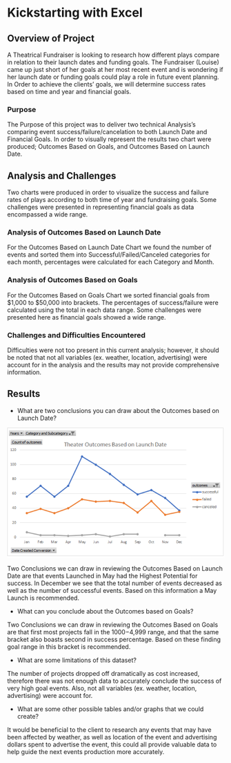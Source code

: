 # Kickstarting with Excel

## Overview of Project

A Theatrical Fundraiser is looking to research how different plays compare in relation to their launch dates and funding goals. The Fundraiser (Louise) came up just short of her goals at her most recent event and is wondering if her launch date or funding goals could play a role in future event planning. In Order to achieve the clients’ goals, we will determine success rates based on time and year and financial goals. 

### Purpose

The Purpose of this project was to deliver two technical Analysis’s comparing event success/failure/cancelation to both Launch Date and Financial Goals. In order to visually represent the results two chart were produced; Outcomes Based on Goals, and Outcomes Based on Launch Date. 

## Analysis and Challenges

Two charts were produced in order to visualize the success and failure rates of plays according to both time of year and fundraising goals. Some challenges were presented in representing financial goals as data encompassed a wide range.

### Analysis of Outcomes Based on Launch Date

For the Outcomes Based on Launch Date Chart we found the number of events and sorted them into Successful/Failed/Canceled categories for each month, percentages were calculated for each Category and Month.

### Analysis of Outcomes Based on Goals

For the Outcomes Based on Goals Chart we sorted financial goals from $1,000 to $50,000 into brackets. The percentages of success/failure were calculated using the total in each data range. Some challenges were presented here as financial goals showed a wide range. 

### Challenges and Difficulties Encountered

Difficulties were not too present in this current analysis; however, it should be noted that not all variables (ex. weather, location, advertising) were account for in the analysis and the results may not provide comprehensive information.

## Results

- What are two conclusions you can draw about the Outcomes based on Launch Date?

![Theater_Outcomes_vs_Launch](https://github.com/klattig/kickstarter-analysis/blob/main/Resources/Theater_Outcomes_vs_Launch.png)

Two Conclusions we can draw in reviewing the Outcomes Based on Launch Date are that events Launched in May had the Highest Potential for success. In December we see that the total number of events decreased as well as the number of successful events. Based on this information a May Launch is recommended. 

- What can you conclude about the Outcomes based on Goals?

Two Conclusions we can draw in reviewing the Outcomes Based on Goals are that first most projects fall in the $1000-$4,999 range, and that the same bracket also boasts second in success percentage. Based on these finding goal range in this bracket is recommended. 

- What are some limitations of this dataset?

The number of projects dropped off dramatically as cost increased, therefore there was not enough data to accurately conclude the success of very high goal events. Also, not all variables (ex. weather, location, advertising) were account for.

- What are some other possible tables and/or graphs that we could create?

It would be beneficial to the client to research any events that may have been affected by weather, as well as location of the event and advertising dollars spent to advertise the event, this could all provide valuable data to help guide the next events production more accurately. 
